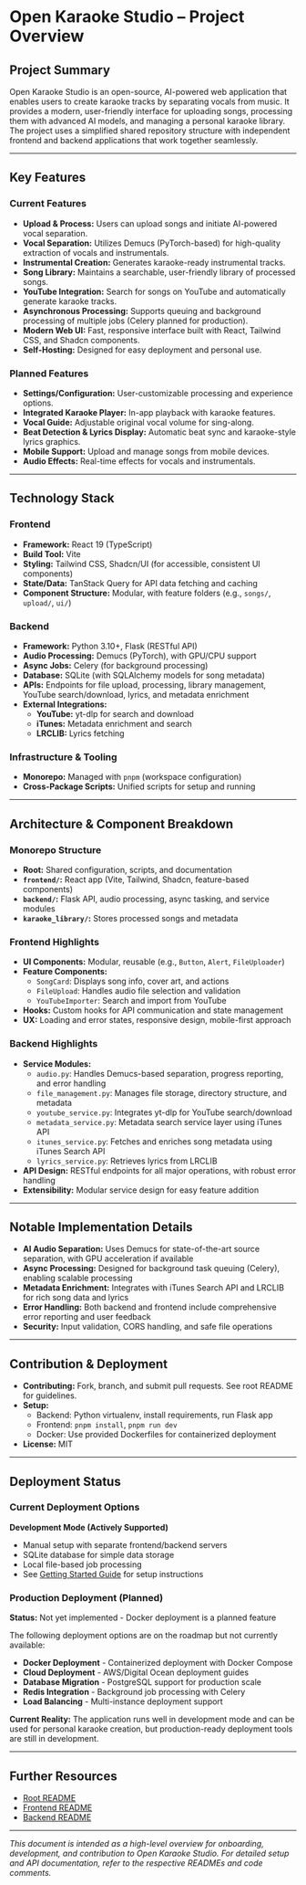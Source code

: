 # Open Karaoke Studio – Project Overview

## Project Summary

Open Karaoke Studio is an open-source, AI-powered web application that enables users to create karaoke tracks by separating vocals from music. It provides a modern, user-friendly interface for uploading songs, processing them with advanced AI models, and managing a personal karaoke library. The project uses a simplified shared repository structure with independent frontend and backend applications that work together seamlessly.

---

## Key Features

### Current Features

- **Upload & Process:** Users can upload songs and initiate AI-powered vocal separation.
- **Vocal Separation:** Utilizes Demucs (PyTorch-based) for high-quality extraction of vocals and instrumentals.
- **Instrumental Creation:** Generates karaoke-ready instrumental tracks.
- **Song Library:** Maintains a searchable, user-friendly library of processed songs.
- **YouTube Integration:** Search for songs on YouTube and automatically generate karaoke tracks.
- **Asynchronous Processing:** Supports queuing and background processing of multiple jobs (Celery planned for production).
- **Modern Web UI:** Fast, responsive interface built with React, Tailwind CSS, and Shadcn components.
- **Self-Hosting:** Designed for easy deployment and personal use.

### Planned Features

- **Settings/Configuration:** User-customizable processing and experience options.
- **Integrated Karaoke Player:** In-app playback with karaoke features.
- **Vocal Guide:** Adjustable original vocal volume for sing-along.
- **Beat Detection & Lyrics Display:** Automatic beat sync and karaoke-style lyrics graphics.
- **Mobile Support:** Upload and manage songs from mobile devices.
- **Audio Effects:** Real-time effects for vocals and instrumentals.

---

## Technology Stack

### Frontend

- **Framework:** React 19 (TypeScript)
- **Build Tool:** Vite
- **Styling:** Tailwind CSS, Shadcn/UI (for accessible, consistent UI components)
- **State/Data:** TanStack Query for API data fetching and caching
- **Component Structure:** Modular, with feature folders (e.g., `songs/`, `upload/`, `ui/`)

### Backend

- **Framework:** Python 3.10+, Flask (RESTful API)
- **Audio Processing:** Demucs (PyTorch), with GPU/CPU support
- **Async Jobs:** Celery (for background processing)
- **Database:** SQLite (with SQLAlchemy models for song metadata)
- **APIs:** Endpoints for file upload, processing, library management, YouTube search/download, lyrics, and metadata enrichment
- **External Integrations:**
  - **YouTube:** yt-dlp for search and download
  - **iTunes:** Metadata enrichment and search
  - **LRCLIB:** Lyrics fetching

### Infrastructure & Tooling

- **Monorepo:** Managed with `pnpm` (workspace configuration)
- **Cross-Package Scripts:** Unified scripts for setup and running

---

## Architecture & Component Breakdown

### Monorepo Structure

- **Root:** Shared configuration, scripts, and documentation
- **`frontend/`:** React app (Vite, Tailwind, Shadcn, feature-based components)
- **`backend/`:** Flask API, audio processing, async tasking, and service modules
- **`karaoke_library/`:** Stores processed songs and metadata

### Frontend Highlights

- **UI Components:** Modular, reusable (e.g., `Button`, `Alert`, `FileUploader`)
- **Feature Components:**
  - `SongCard`: Displays song info, cover art, and actions
  - `FileUpload`: Handles audio file selection and validation
  - `YouTubeImporter`: Search and import from YouTube
- **Hooks:** Custom hooks for API communication and state management
- **UX:** Loading and error states, responsive design, mobile-first approach

### Backend Highlights

- **Service Modules:**
  - `audio.py`: Handles Demucs-based separation, progress reporting, and error handling
  - `file_management.py`: Manages file storage, directory structure, and metadata
  - `youtube_service.py`: Integrates yt-dlp for YouTube search/download
  - `metadata_service.py`: Metadata search service layer using iTunes API
  - `itunes_service.py`: Fetches and enriches song metadata using iTunes Search API
  - `lyrics_service.py`: Retrieves lyrics from LRCLIB
- **API Design:** RESTful endpoints for all major operations, with robust error handling
- **Extensibility:** Modular service design for easy feature addition

---

## Notable Implementation Details

- **AI Audio Separation:** Uses Demucs for state-of-the-art source separation, with GPU acceleration if available
- **Async Processing:** Designed for background task queuing (Celery), enabling scalable processing
- **Metadata Enrichment:** Integrates with iTunes Search API and LRCLIB for rich song data and lyrics
- **Error Handling:** Both backend and frontend include comprehensive error reporting and user feedback
- **Security:** Input validation, CORS handling, and safe file operations

---

## Contribution & Deployment

- **Contributing:** Fork, branch, and submit pull requests. See root README for guidelines.
- **Setup:**
  - Backend: Python virtualenv, install requirements, run Flask app
  - Frontend: `pnpm install`, `pnpm run dev`
  - Docker: Use provided Dockerfiles for containerized deployment
- **License:** MIT

---

## Deployment Status

### Current Deployment Options

**Development Mode (Actively Supported)**

- Manual setup with separate frontend/backend servers
- SQLite database for simple data storage
- Local file-based job processing
- See [Getting Started Guide](../getting-started/README.md) for setup instructions

### Production Deployment (Planned)

**Status:** Not yet implemented - Docker deployment is a planned feature

The following deployment options are on the roadmap but not currently available:

- **Docker Deployment** - Containerized deployment with Docker Compose
- **Cloud Deployment** - AWS/Digital Ocean deployment guides
- **Database Migration** - PostgreSQL support for production scale
- **Redis Integration** - Background job processing with Celery
- **Load Balancing** - Multi-instance deployment support

**Current Reality:** The application runs well in development mode and can be used for personal karaoke creation, but production-ready deployment tools are still in development.

---

## Further Resources

- [Root README](./README.md)
- [Frontend README](./frontend/README.md)
- [Backend README](./backend/README.md)

---

_This document is intended as a high-level overview for onboarding, development, and contribution to Open Karaoke Studio. For detailed setup and API documentation, refer to the respective READMEs and code comments._
